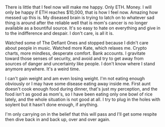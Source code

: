 There is little that I feel now will make me happy. Only ETH. Money. I will only be happy if ETH reaches $10,000, that is how I feel now. Amazing how messed up this is. My diseased brain is trying to latch on to whatever sad thing is around after the reliable well that is mom's cancer is no longer available as a bountiful source. It's so easy to hate on everything and give in to the indifference and despair. I don't care, is all it is.

Watched some of The Defiant Ones and stopped because I didn't care about people in music. Watched more Kate, which relaxes me. Crypto charts, more mindless, desperate comfort. Bank accounts. I gravitate toward those senses of security, and avoid and try to get away from sources of danger and uncertainty like people. I don't know where I stand anymore anywhere. It's a weird time.

I can't gain weight and am even losing weight. I'm not eating enough obviously or I may have some disease eating away inside me. First aunt doesn't cook enough food during dinner, that's just my perception, and the food isn't as good as mom's, so I have been eating only one bowl of rice lately, and the whole situation is not good at all. I try to plug in the holes with soylent but it hasn't done enough, if anything.

I'm only carrying on in the belief that this will pass and I'll get some respite then dive back in and back up, over and over again.
